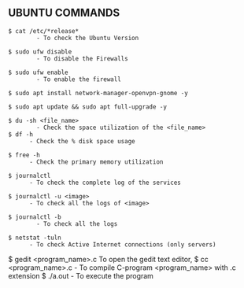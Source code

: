## UBUNTU COMMANDS

    $ cat /etc/*release* 
            - To check the Ubuntu Version
  
    $ sudo ufw disable 
            - To disable the Firewalls
  
    $ sudo ufw enable 
            - To enable the firewall
  
    $ sudo apt install network-manager-openvpn-gnome -y
  
    $ sudo apt update && sudo apt full-upgrade -y 
    
    $ du -sh <file_name> 
            - Check the space utilization of the <file_name>
    $ df -h
          - Check the % disk space usage

    $ free -h
          - Check the primary memory utilization
          
    $ journalctl
          - To check the complete log of the services

    $ journalctl -u <image>
          - To check all the logs of <image>

    $ journalctl -b
            - To check all the logs

    $ netstat -tuln
          - To check Active Internet connections (only servers)

    
    
    

$ gedit <program_name>.c To open the gedit text editor,
$ cc <program_name>.c - To compile C-program <program_name> with .c extension
$ ./a.out - To execute the program
